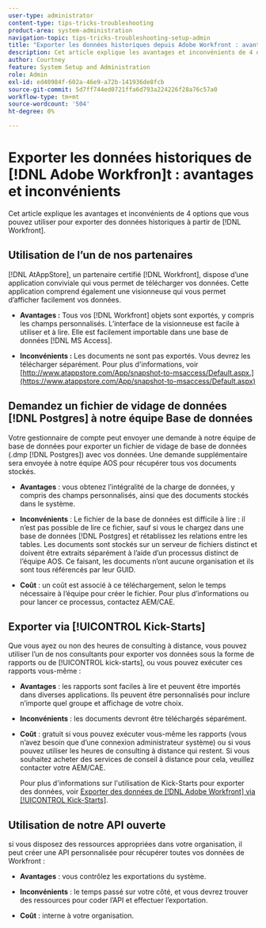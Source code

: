 ```yaml
---
user-type: administrator
content-type: tips-tricks-troubleshooting
product-area: system-administration
navigation-topic: tips-tricks-troubleshooting-setup-admin
title: "Exporter les données historiques depuis Adobe Workfront : avantages et inconvénients"
description: Cet article explique les avantages et inconvénients de 4 options que vous pouvez utiliser pour exporter des données historiques à partir de Workfront.
author: Courtney
feature: System Setup and Administration
role: Admin
exl-id: ed40984f-602a-46e9-a72b-141936de8fcb
source-git-commit: 5d7ff744ed0721ffa6d793a224226f28a76c57a0
workflow-type: tm+mt
source-wordcount: '504'
ht-degree: 0%

---
```


# Exporter les données historiques de [!DNL Adobe Workfron]t : avantages et inconvénients

Cet article explique les avantages et inconvénients de 4 options que vous pouvez utiliser pour exporter des données historiques à partir de [!DNL Workfront].

## Utilisation de l’un de nos partenaires

[!DNL AtAppStore], un partenaire certifié [!DNL Workfront], dispose d’une application conviviale qui vous permet de télécharger vos données. Cette application comprend également une visionneuse qui vous permet d’afficher facilement vos données.

* **Avantages :** Tous vos [!DNL Workfront] objets sont exportés, y compris les champs personnalisés. L’interface de la visionneuse est facile à utiliser et à lire. Elle est facilement importable dans une base de données [!DNL MS Access].

* **Inconvénients :** Les documents ne sont pas exportés. Vous devrez les télécharger séparément. Pour plus d&#39;informations, voir [http://www.atappstore.com/App/snapshot-to-msaccess/Default.aspx.](https://www.atappstore.com/App/snapshot-to-msaccess/Default.aspx)

## Demandez un fichier de vidage de données [!DNL Postgres] à notre équipe Base de données

Votre gestionnaire de compte peut envoyer une demande à notre équipe de base de données pour exporter un fichier de vidage de base de données (.dmp [!DNL Postgres]) avec vos données. Une demande supplémentaire sera envoyée à notre équipe AOS pour récupérer tous vos documents stockés.

* **Avantages** : vous obtenez l’intégralité de la charge de données, y compris des champs personnalisés, ainsi que des documents stockés dans le système.

* **Inconvénients** : Le fichier de la base de données est difficile à lire : il n’est pas possible de lire ce fichier, sauf si vous le chargez dans une base de données [!DNL Postgres] et rétablissez les relations entre les tables. Les documents sont stockés sur un serveur de fichiers distinct et doivent être extraits séparément à l’aide d’un processus distinct de l’équipe AOS. Ce faisant, les documents n’ont aucune organisation et ils sont tous référencés par leur GUID.
* **Coût** : un coût est associé à ce téléchargement, selon le temps nécessaire à l’équipe pour créer le fichier. Pour plus d’informations ou pour lancer ce processus, contactez AEM/CAE.

## Exporter via [!UICONTROL Kick-Starts]

Que vous ayez ou non des heures de consulting à distance, vous pouvez utiliser l’un de nos consultants pour exporter vos données sous la forme de rapports ou de [!UICONTROL kick-starts], ou vous pouvez exécuter ces rapports vous-même :

* **Avantages** : les rapports sont faciles à lire et peuvent être importés dans diverses applications. Ils peuvent être personnalisés pour inclure n’importe quel groupe et affichage de votre choix.

* **Inconvénients** : les documents devront être téléchargés séparément.

* **Coût** : gratuit si vous pouvez exécuter vous-même les rapports (vous n’avez besoin que d’une connexion administrateur système) ou si vous pouvez utiliser les heures de consulting à distance qui restent. Si vous souhaitez acheter des services de conseil à distance pour cela, veuillez contacter votre AEM/CAE.

  Pour plus d&#39;informations sur l&#39;utilisation de Kick-Starts pour exporter des données, voir [Exporter des données de [!DNL Adobe Workfront] via [!UICONTROL Kick-Starts]](../../administration-and-setup/manage-workfront/using-kick-starts/export-data-from-wf-via-kick-starts.md).

## Utilisation de notre API ouverte

si vous disposez des ressources appropriées dans votre organisation, il peut créer une API personnalisée pour récupérer toutes vos données de Workfront :

* **Avantages** : vous contrôlez les exportations du système.

* **Inconvénients** : le temps passé sur votre côté, et vous devrez trouver des ressources pour coder l’API et effectuer l’exportation.

* **Coût** : interne à votre organisation.
